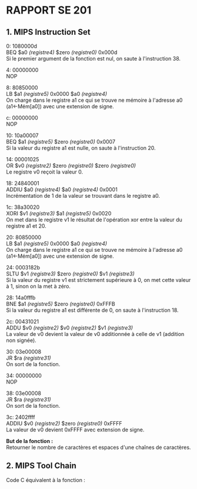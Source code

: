 # RAPPORT SE 201

## 1. MIPS Instruction Set

0: 1080000d   
BEQ $a0 *(registre4)* $zero *(registre0)* 0x000d    
Si le premier argument de la fonction est nul, on saute à l'instruction 38.   


4: 00000000   
NOP   


8: 80850000  
LB $a1 *(registre5)* 0x0000 $a0 *(registre4)*   
On charge dans le registre a1 ce qui se trouve ne mémoire à l'adresse a0 (a1<-Mém[a0]) avec une extension de signe.   


c: 00000000   
NOP   


10: 10a00007   
BEQ $a1 *(registre5)* $zero *(registre0)* 0x0007     
Si la valeur du registre a1 est nulle, on saute à l'instruction 20.  


14: 00001025   
OR $v0 *(registre2)* $zero *(registre0)* $zero *(registre0)*  
Le registre v0 reçoit la valeur 0.   


18: 24840001   
ADDIU $a0 *(registre4)* $a0 *(registre4)* 0x0001     
Incrémentation de 1 de la valeur se trouvant dans le registre a0.   


1c: 38a30020  
XORI $v1 *(registre3)* $a1 *(registre5)* 0x0020   
On met dans le registre v1 le résultat de l'opération xor entre la valeur du registre a1 et 20.   


20: 80850000  
LB $a1 *(registre5)* 0x0000 $a0 *(registre4)*  
On charge dans le registre a1 ce qui se trouve ne mémoire à l'adresse a0 (a1<-Mém[a0]) avec une extension de signe.  


24: 0003182b  
SLTU $v1 *(registre3)* $zero *(registre0)* $v1 *(registre3)*   
Si la valeur du registre v1 est strictement supérieure à 0, on met cette valeur à 1, sinon on la met à zéro.  


28: 14a0fffb  
BNE $a1 *(registre5)* $zero *(registre0)* 0xFFFB   
Si la valeur du registre a1 est différente de 0, on saute à l'instruction 18.    


2c: 00431021   
ADDU $v0 *(registre2)* $v0 *(registre2)* $v1 *(registre3)*   
La valeur de v0 devient la valeur de v0 additionnée à celle de v1 (addition non signée).   


30: 03e00008   
JR $ra *(registre31)*  
On sort de la fonction.   


34: 00000000  
NOP  


38: 03e00008  
JR $ra *(registre31)*  
On sort de la fonction.   


3c: 2402ffff   
ADDIU $v0 *(registre2)* $zero *(registre0)* 0xFFFF   
La valeur de v0 devient 0xFFFF avec extension de signe.  


**But de la fonction :**  
Retourner le nombre de caractères et espaces d'une chaînes de caractères.  


## 2. MIPS Tool Chain


Code C équivalent  à la fonction :  
```

```
